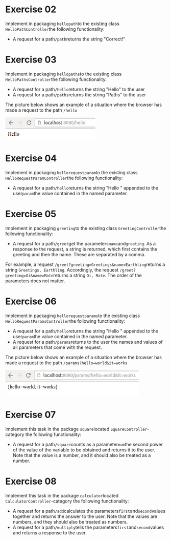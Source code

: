 # Exercise 02

Implement in packaging `hellopath`to the existing class `HelloPathController`the following functionality:

* A request for a path`/path`returns the string "Correct!"

# Exercise 03

Implement in packaging `hellopaths`to the existing class `HelloPathsController`the following functionality:

* A request for a path`/hello`returns the string "Hello" to the user
* A request for a path`/paths`returns the string "Paths" to the user

The picture below shows an example of a situation where the browser has made a request to the path `/hello`

![](assets/20230913_201248_hello.png)

# Exercise 04

Implement in packaging `hellorequestparam`to the existing class `HelloRequestParamController`the following functionality:

* A request for a path`/hello`returns the string "Hello " appended to the user`param`the value contained in the named parameter.


# Exercise 05

Implement in packaging `greeting`to the existing class `GreetingController`the following functionality:

* A request for a path`/greet`get the parameters`name`and`greeting`.
  As a response to the request, a string is returned, which first
  contains the greeting and then the name.  These are separated by a
  comma.

For example, a request `/greet?greeting=Greetings&name=Earthling`returns a string `Greetings, Earthling`.  Accordingly, the request `/greet?greeting=Oi&name=Mate`returns a string `Oi, Mate`.  The order of the parameters does not matter.


# Exercise 06

Implement in packaging `hellorequestparams`to the existing class `HelloRequestParamsController`the following functionality:

* A request for a path`/hello`returns the string "Hello " appended to the user`param`the value contained in the named parameter.
* A request for a path`/params`returns to the user the names and values of all parameters that come with the request.

The picture below shows an example of a situation where the browser has made a request to the path `/params?hello=world&it=works`

![](assets/20230913_201525_params-it-works.webp)


# Exercise 07

Implement this task in the package `square`located `SquareController`-category the following functionality:

* A request for a path`/square`counts as a parameter`num`the
  second power of the value of the variable to be obtained and returns it
  to the user.  Note that the value is a number, and it should also be
  treated as a number.

# Exercise 08

Implement this task in the package `calculator`located `CalculatorController`-category the following functionality:

* A request for a path`/add`calculates the parameters`first`and`second`values
  together and returns the answer to the user.  Note that the values
  are numbers, and they should also be treated as numbers.
* A request for a path`/multiply`tells the parameters`first`and`second`values and returns a response to the user.
